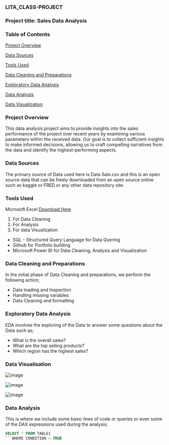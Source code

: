 ### LITA_CLASS-PROJECT

### Project title: Sales Data Analysis
### Table of Contents
[Project Overview](#project-overview)

[Data Sources](#data-sources)

[Tools Used](#tools-used)

[Data Cleaning and Preparations](#data-cleaning-and-preparations)

[Exploratory Data Analysis](#exploratory-data-analysis)

[Data Analysis](#data-analysis)

[Data Visualization](#data-visualization)

### Project Overview

This data analysis project aims to provide insights into the sales performance of the project over recent years by examining various parameters within the received data. Our goal is to collect sufficient insights to make informed decisions, allowing us to craft compelling narratives from the data and identify the highest-performing aspects.

### Data Sources
The primary source of Data used here is Data Sale.csv and this is an open source data that can be freely downloaded from an open source online such as kaggle or FRED or any other data repository site.

### Tools Used
Microsoft Excel [Download Here](https://www.microsoft.com)

1. For Data Cleaning
2. For Analysis
3. For data Visualization
- SQL - Structured Query Language for Data Quering
- Github for Portfolio building
- Microsoft Power BI for Data Cleaning, Analysis and Visualization

### Data Cleaning and Preparations
In the initial phase of Data Cleaning and preparations, we perform the following action;
- Data loading and Inspection
- Handling missing variables
- Data Cleaning and formatting

### Exploratory Data Analysis
EDA involves the exploring of the Data to answer some questions about the Data such as;

- What is the overall sales?
- What are the top selling products?
- Which region has the highest sales?

 ### Data Visualisation
 
![image](https://github.com/user-attachments/assets/53fbcee5-a9e2-41a3-ac03-e7b44dc7f80e)


![image](https://github.com/user-attachments/assets/0c613962-b4a9-4ba9-bf16-7d18c14752d6)

![image](https://github.com/user-attachments/assets/465db5ca-298d-466f-b720-36c77265716c)

### Data Analysis
This is where we include some basic lines of code or queries or even some of the DAX expressions used during the analysis;
```SQL
SELECT * FROM TABLE1
```WHERE CONDITION = TRUE









